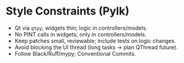 # Style Constraints (Pylk)

- Qt via `qtpy`; widgets thin; logic in controllers/models.
- No PINT calls in widgets; only in controllers/models.
- Keep patches small, reviewable; include tests on logic changes.
- Avoid blocking the UI thread (long tasks → plan QThread future).
- Follow Black/Ruff/mypy; Conventional Commits.
